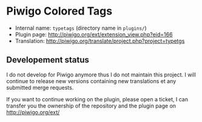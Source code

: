 # Piwigo Colored Tags

* Internal name: `typetags` (directory name in `plugins/`)
* Plugin page: http://piwigo.org/ext/extension_view.php?eid=166
* Translation: http://piwigo.org/translate/project.php?project=typetgs

## Developement status

I do not develop for Piwigo anymore thus I do not maintain this project. I will continue to release new versions containing new translations et any submitted merge requests.

If you want to continue working on the plugin, please open a ticket, I can transfer you the ownership of the repository and the plugin page on http://piwigo.org/ext/